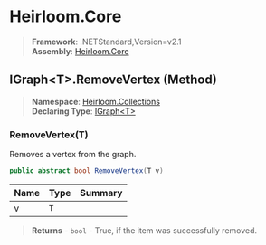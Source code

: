 # Heirloom.Core

> **Framework**: .NETStandard,Version=v2.1  
> **Assembly**: [Heirloom.Core][0]

## IGraph\<T>.RemoveVertex (Method)

> **Namespace**: [Heirloom.Collections][0]  
> **Declaring Type**: [IGraph\<T>][1]

### RemoveVertex(T)

Removes a vertex from the graph.

```cs
public abstract bool RemoveVertex(T v)
```

| Name | Type | Summary |
|------|------|---------|
| v    | `T`  |         |

> **Returns** - `bool` - True, if the item was successfully removed.

[0]: ../../../Heirloom.Core.md
[1]: ../IGraph[T].md
